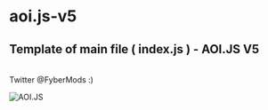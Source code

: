 # aoi.js-v5
<h2> Template of main file ( index.js ) - AOI.JS V5</h1> <br>
Twitter @FyberMods :)

![AOI.JS](https://cdn.discordapp.com/attachments/892853364377911327/1023155126447374336/20220924_115304.jpg)
